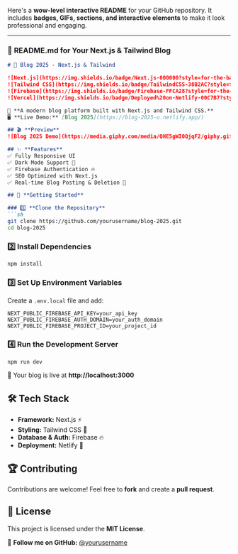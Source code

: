 Here's a **wow-level interactive README** for your GitHub repository. It includes **badges, GIFs, sections, and interactive elements** to make it look professional and engaging.  

---

### 📌 **README.md for Your Next.js & Tailwind Blog**  

```md
# 🚀 Blog 2025 - Next.js & Tailwind  

![Next.js](https://img.shields.io/badge/Next.js-000000?style=for-the-badge&logo=nextdotjs&logoColor=white)  
![Tailwind CSS](https://img.shields.io/badge/TailwindCSS-38B2AC?style=for-the-badge&logo=tailwindcss&logoColor=white)  
![Firebase](https://img.shields.io/badge/Firebase-FFCA28?style=for-the-badge&logo=firebase&logoColor=black)  
![Vercel](https://img.shields.io/badge/Deployed%20on-Netlify-00C7B7?style=for-the-badge&logo=netlify&logoColor=white)  

🌟 **A modern blog platform built with Next.js and Tailwind CSS.**  
🖥️ **Live Demo:** [Blog 2025](https://blog-2025-u.netlify.app/)  

## 🎬 **Preview**  
![Blog 2025 Demo](https://media.giphy.com/media/QHE5gWI0QjqF2/giphy.gif)  

## ✨ **Features**  
✅ Fully Responsive UI  
✅ Dark Mode Support 🌙  
✅ Firebase Authentication 🔥  
✅ SEO Optimized with Next.js  
✅ Real-time Blog Posting & Deletion 📝  

## 🚀 **Getting Started**  

### 1️⃣ **Clone the Repository**  
```sh
git clone https://github.com/yourusername/blog-2025.git
cd blog-2025
```

### 2️⃣ **Install Dependencies**  
```sh
npm install
```

### 3️⃣ **Set Up Environment Variables**  
Create a `.env.local` file and add:  
```
NEXT_PUBLIC_FIREBASE_API_KEY=your_api_key
NEXT_PUBLIC_FIREBASE_AUTH_DOMAIN=your_auth_domain
NEXT_PUBLIC_FIREBASE_PROJECT_ID=your_project_id
```

### 4️⃣ **Run the Development Server**  
```sh
npm run dev
```
🚀 Your blog is live at **http://localhost:3000**  

## 🛠 **Tech Stack**  
- **Framework:** Next.js ⚡  
- **Styling:** Tailwind CSS 🎨  
- **Database & Auth:** Firebase 🔥  
- **Deployment:** Netlify 🚀  

## 🏆 **Contributing**  
Contributions are welcome! Feel free to **fork** and create a **pull request**.  

## 📜 **License**  
This project is licensed under the **MIT License**.  

🔗 **Follow me on GitHub:** [@yourusername](https://github.com/zahidx)  
```

